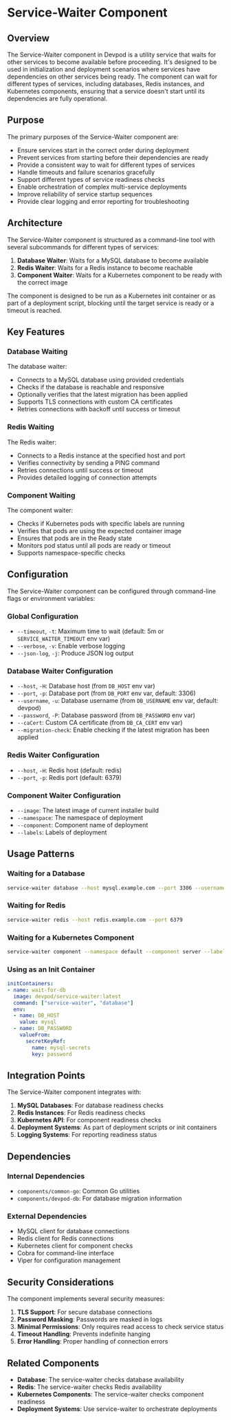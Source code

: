 # Service-Waiter Component

## Overview

The Service-Waiter component in Devpod is a utility service that waits for other services to become available before proceeding. It's designed to be used in initialization and deployment scenarios where services have dependencies on other services being ready. The component can wait for different types of services, including databases, Redis instances, and Kubernetes components, ensuring that a service doesn't start until its dependencies are fully operational.

## Purpose

The primary purposes of the Service-Waiter component are:
- Ensure services start in the correct order during deployment
- Prevent services from starting before their dependencies are ready
- Provide a consistent way to wait for different types of services
- Handle timeouts and failure scenarios gracefully
- Support different types of service readiness checks
- Enable orchestration of complex multi-service deployments
- Improve reliability of service startup sequences
- Provide clear logging and error reporting for troubleshooting

## Architecture

The Service-Waiter component is structured as a command-line tool with several subcommands for different types of services:

1. **Database Waiter**: Waits for a MySQL database to become available
2. **Redis Waiter**: Waits for a Redis instance to become reachable
3. **Component Waiter**: Waits for a Kubernetes component to be ready with the correct image

The component is designed to be run as a Kubernetes init container or as part of a deployment script, blocking until the target service is ready or a timeout is reached.

## Key Features

### Database Waiting

The database waiter:
- Connects to a MySQL database using provided credentials
- Checks if the database is reachable and responsive
- Optionally verifies that the latest migration has been applied
- Supports TLS connections with custom CA certificates
- Retries connections with backoff until success or timeout

### Redis Waiting

The Redis waiter:
- Connects to a Redis instance at the specified host and port
- Verifies connectivity by sending a PING command
- Retries connections until success or timeout
- Provides detailed logging of connection attempts

### Component Waiting

The component waiter:
- Checks if Kubernetes pods with specific labels are running
- Verifies that pods are using the expected container image
- Ensures that pods are in the Ready state
- Monitors pod status until all pods are ready or timeout
- Supports namespace-specific checks

## Configuration

The Service-Waiter component can be configured through command-line flags or environment variables:

### Global Configuration
- `--timeout`, `-t`: Maximum time to wait (default: 5m or `SERVICE_WAITER_TIMEOUT` env var)
- `--verbose`, `-v`: Enable verbose logging
- `--json-log`, `-j`: Produce JSON log output

### Database Waiter Configuration
- `--host`, `-H`: Database host (from `DB_HOST` env var)
- `--port`, `-p`: Database port (from `DB_PORT` env var, default: 3306)
- `--username`, `-u`: Database username (from `DB_USERNAME` env var, default: devpod)
- `--password`, `-P`: Database password (from `DB_PASSWORD` env var)
- `--caCert`: Custom CA certificate (from `DB_CA_CERT` env var)
- `--migration-check`: Enable checking if the latest migration has been applied

### Redis Waiter Configuration
- `--host`, `-H`: Redis host (default: redis)
- `--port`, `-p`: Redis port (default: 6379)

### Component Waiter Configuration
- `--image`: The latest image of current installer build
- `--namespace`: The namespace of deployment
- `--component`: Component name of deployment
- `--labels`: Labels of deployment

## Usage Patterns

### Waiting for a Database
```bash
service-waiter database --host mysql.example.com --port 3306 --username devpod --password secret
```

### Waiting for Redis
```bash
service-waiter redis --host redis.example.com --port 6379
```

### Waiting for a Kubernetes Component
```bash
service-waiter component --namespace default --component server --labels "app=devpod,component=server" --image devpod/server:latest
```

### Using as an Init Container
```yaml
initContainers:
- name: wait-for-db
  image: devpod/service-waiter:latest
  command: ["service-waiter", "database"]
  env:
  - name: DB_HOST
    value: mysql
  - name: DB_PASSWORD
    valueFrom:
      secretKeyRef:
        name: mysql-secrets
        key: password
```

## Integration Points

The Service-Waiter component integrates with:
1. **MySQL Databases**: For database readiness checks
2. **Redis Instances**: For Redis readiness checks
3. **Kubernetes API**: For component readiness checks
4. **Deployment Systems**: As part of deployment scripts or init containers
5. **Logging Systems**: For reporting readiness status

## Dependencies

### Internal Dependencies
- `components/common-go`: Common Go utilities
- `components/devpod-db`: For database migration information

### External Dependencies
- MySQL client for database connections
- Redis client for Redis connections
- Kubernetes client for component checks
- Cobra for command-line interface
- Viper for configuration management

## Security Considerations

The component implements several security measures:

1. **TLS Support**: For secure database connections
2. **Password Masking**: Passwords are masked in logs
3. **Minimal Permissions**: Only requires read access to check service status
4. **Timeout Handling**: Prevents indefinite hanging
5. **Error Handling**: Proper handling of connection errors

## Related Components

- **Database**: The service-waiter checks database availability
- **Redis**: The service-waiter checks Redis availability
- **Kubernetes Components**: The service-waiter checks component readiness
- **Deployment Systems**: Use service-waiter to orchestrate deployments
